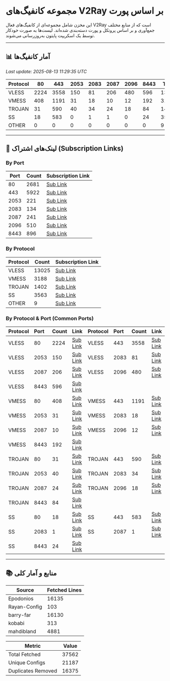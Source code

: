 # مجموعه کانفیگ‌های V2Ray بر اساس پورت

این مخزن شامل مجموعه‌ای از کانفیگ‌های فعال V2Ray است که از منابع مختلف جمع‌آوری و بر اساس پروتکل و پورت دسته‌بندی شده‌اند. لیست‌ها به صورت خودکار توسط یک اسکریپت پایتون به‌روزرسانی می‌شوند.

---

## 📊 آمار کانفیگ‌ها

<!-- START-STATS -->
_Last update: 2025-08-13 11:29:35 UTC_

| Protocol | 80 | 443 | 2053 | 2083 | 2087 | 2096 | 8443 | Total |
|---|---|---|---|---|---|---|---|---|
| VLESS | 2224 | 3558 | 150 | 81 | 206 | 480 | 596 | 13025 |
| VMESS | 408 | 1191 | 31 | 18 | 10 | 12 | 192 | 3188 |
| TROJAN | 31 | 590 | 40 | 34 | 24 | 18 | 84 | 1402 |
| SS | 18 | 583 | 0 | 1 | 1 | 0 | 24 | 3563 |
| OTHER | 0 | 0 | 0 | 0 | 0 | 0 | 0 | 9 |
<!-- END-STATS -->

---

## 🔗 لینک‌های اشتراک (Subscription Links)

<!-- START-LINKS -->
### By Port
| Port | Count | Subscription Link |
|---|---|---|
| 80 | 2681 | [Sub Link](https://raw.githubusercontent.com/hamedcode/port-based-v2ray-configs/main/sub/port_80.txt) |
| 443 | 5922 | [Sub Link](https://raw.githubusercontent.com/hamedcode/port-based-v2ray-configs/main/sub/port_443.txt) |
| 2053 | 221 | [Sub Link](https://raw.githubusercontent.com/hamedcode/port-based-v2ray-configs/main/sub/port_2053.txt) |
| 2083 | 134 | [Sub Link](https://raw.githubusercontent.com/hamedcode/port-based-v2ray-configs/main/sub/port_2083.txt) |
| 2087 | 241 | [Sub Link](https://raw.githubusercontent.com/hamedcode/port-based-v2ray-configs/main/sub/port_2087.txt) |
| 2096 | 510 | [Sub Link](https://raw.githubusercontent.com/hamedcode/port-based-v2ray-configs/main/sub/port_2096.txt) |
| 8443 | 896 | [Sub Link](https://raw.githubusercontent.com/hamedcode/port-based-v2ray-configs/main/sub/port_8443.txt) |

### By Protocol
| Protocol | Count | Subscription Link |
|---|---|---|
| VLESS | 13025 | [Sub Link](https://raw.githubusercontent.com/hamedcode/port-based-v2ray-configs/main/sub/vless.txt) |
| VMESS | 3188 | [Sub Link](https://raw.githubusercontent.com/hamedcode/port-based-v2ray-configs/main/sub/vmess.txt) |
| TROJAN | 1402 | [Sub Link](https://raw.githubusercontent.com/hamedcode/port-based-v2ray-configs/main/sub/trojan.txt) |
| SS | 3563 | [Sub Link](https://raw.githubusercontent.com/hamedcode/port-based-v2ray-configs/main/sub/ss.txt) |
| OTHER | 9 | [Sub Link](https://raw.githubusercontent.com/hamedcode/port-based-v2ray-configs/main/sub/other.txt) |

### By Protocol & Port (Common Ports)
| Protocol | Port | Count | Link | Protocol | Port | Count | Link |
|:---|:---|:---|:---|:---|:---|:---|:---|
| VLESS | 80 | 2224 | [Sub Link](https://raw.githubusercontent.com/hamedcode/port-based-v2ray-configs/main/detailed/vless/80.txt) | VLESS | 443 | 3558 | [Sub Link](https://raw.githubusercontent.com/hamedcode/port-based-v2ray-configs/main/detailed/vless/443.txt) |
| VLESS | 2053 | 150 | [Sub Link](https://raw.githubusercontent.com/hamedcode/port-based-v2ray-configs/main/detailed/vless/2053.txt) | VLESS | 2083 | 81 | [Sub Link](https://raw.githubusercontent.com/hamedcode/port-based-v2ray-configs/main/detailed/vless/2083.txt) |
| VLESS | 2087 | 206 | [Sub Link](https://raw.githubusercontent.com/hamedcode/port-based-v2ray-configs/main/detailed/vless/2087.txt) | VLESS | 2096 | 480 | [Sub Link](https://raw.githubusercontent.com/hamedcode/port-based-v2ray-configs/main/detailed/vless/2096.txt) |
| VLESS | 8443 | 596 | [Sub Link](https://raw.githubusercontent.com/hamedcode/port-based-v2ray-configs/main/detailed/vless/8443.txt) | | | | |
| VMESS | 80 | 408 | [Sub Link](https://raw.githubusercontent.com/hamedcode/port-based-v2ray-configs/main/detailed/vmess/80.txt) | VMESS | 443 | 1191 | [Sub Link](https://raw.githubusercontent.com/hamedcode/port-based-v2ray-configs/main/detailed/vmess/443.txt) |
| VMESS | 2053 | 31 | [Sub Link](https://raw.githubusercontent.com/hamedcode/port-based-v2ray-configs/main/detailed/vmess/2053.txt) | VMESS | 2083 | 18 | [Sub Link](https://raw.githubusercontent.com/hamedcode/port-based-v2ray-configs/main/detailed/vmess/2083.txt) |
| VMESS | 2087 | 10 | [Sub Link](https://raw.githubusercontent.com/hamedcode/port-based-v2ray-configs/main/detailed/vmess/2087.txt) | VMESS | 2096 | 12 | [Sub Link](https://raw.githubusercontent.com/hamedcode/port-based-v2ray-configs/main/detailed/vmess/2096.txt) |
| VMESS | 8443 | 192 | [Sub Link](https://raw.githubusercontent.com/hamedcode/port-based-v2ray-configs/main/detailed/vmess/8443.txt) | | | | |
| TROJAN | 80 | 31 | [Sub Link](https://raw.githubusercontent.com/hamedcode/port-based-v2ray-configs/main/detailed/trojan/80.txt) | TROJAN | 443 | 590 | [Sub Link](https://raw.githubusercontent.com/hamedcode/port-based-v2ray-configs/main/detailed/trojan/443.txt) |
| TROJAN | 2053 | 40 | [Sub Link](https://raw.githubusercontent.com/hamedcode/port-based-v2ray-configs/main/detailed/trojan/2053.txt) | TROJAN | 2083 | 34 | [Sub Link](https://raw.githubusercontent.com/hamedcode/port-based-v2ray-configs/main/detailed/trojan/2083.txt) |
| TROJAN | 2087 | 24 | [Sub Link](https://raw.githubusercontent.com/hamedcode/port-based-v2ray-configs/main/detailed/trojan/2087.txt) | TROJAN | 2096 | 18 | [Sub Link](https://raw.githubusercontent.com/hamedcode/port-based-v2ray-configs/main/detailed/trojan/2096.txt) |
| TROJAN | 8443 | 84 | [Sub Link](https://raw.githubusercontent.com/hamedcode/port-based-v2ray-configs/main/detailed/trojan/8443.txt) | | | | |
| SS | 80 | 18 | [Sub Link](https://raw.githubusercontent.com/hamedcode/port-based-v2ray-configs/main/detailed/ss/80.txt) | SS | 443 | 583 | [Sub Link](https://raw.githubusercontent.com/hamedcode/port-based-v2ray-configs/main/detailed/ss/443.txt) |
| SS | 2083 | 1 | [Sub Link](https://raw.githubusercontent.com/hamedcode/port-based-v2ray-configs/main/detailed/ss/2083.txt) | SS | 2087 | 1 | [Sub Link](https://raw.githubusercontent.com/hamedcode/port-based-v2ray-configs/main/detailed/ss/2087.txt) |
| SS | 8443 | 24 | [Sub Link](https://raw.githubusercontent.com/hamedcode/port-based-v2ray-configs/main/detailed/ss/8443.txt) | | | | |
<!-- END-LINKS -->

---

## 📚 منابع و آمار کلی

<!-- START-SOURCES -->
| Source | Fetched Lines |
|---|---|
| Epodonios | 16135 |
| Rayan-Config | 103 |
| barry-far | 16130 |
| kobabi | 313 |
| mahdibland | 4881 |

| Metric | Value |
|---|---|
| Total Fetched | 37562 |
| Unique Configs | 21187 |
| Duplicates Removed | 16375 |
<!-- END-SOURCES -->
